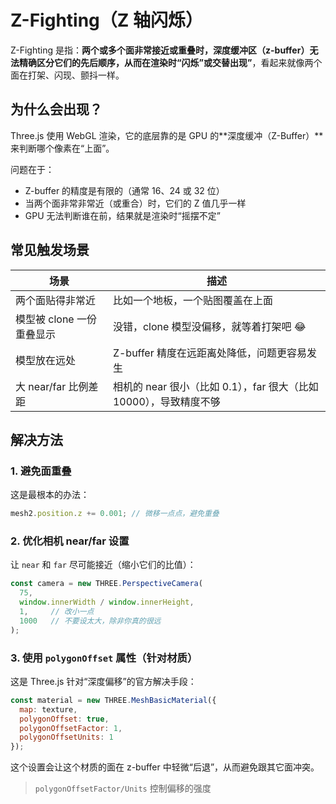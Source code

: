 # Z-Fighting（Z 轴闪烁）

Z-Fighting 是指：**两个或多个面非常接近或重叠时，深度缓冲区（z-buffer）无法精确区分它们的先后顺序，从而在渲染时“闪烁”或交替出现”**，看起来就像两个面在打架、闪现、颤抖一样。

## 为什么会出现？

Three.js 使用 WebGL 渲染，它的底层靠的是 GPU 的**深度缓冲（Z-Buffer）**来判断哪个像素在“上面”。

问题在于：

- Z-buffer 的精度是有限的（通常 16、24 或 32 位）
- 当两个面非常非常近（或重合）时，它们的 Z 值几乎一样
- GPU 无法判断谁在前，结果就是渲染时“摇摆不定”

## 常见触发场景

| 场景                      | 描述                                                         |
| ------------------------- | ------------------------------------------------------------ |
| 两个面贴得非常近          | 比如一个地板，一个贴图覆盖在上面                             |
| 模型被 clone 一份重叠显示 | 没错，clone 模型没偏移，就等着打架吧 😂                       |
| 模型放在远处              | Z-buffer 精度在远距离处降低，问题更容易发生                  |
| 大 near/far 比例差距      | 相机的 near 很小（比如 0.1），far 很大（比如 10000），导致精度不够 |

## 解决方法

### 1. **避免面重叠**

这是最根本的办法：

```js
mesh2.position.z += 0.001; // 微移一点点，避免重叠
```

### 2. **优化相机 near/far 设置**

让 `near` 和 `far` 尽可能接近（缩小它们的比值）：

```js
const camera = new THREE.PerspectiveCamera(
  75,
  window.innerWidth / window.innerHeight,
  1,     // 改小一点
  1000   // 不要设太大，除非你真的很远
);
```

### 3. **使用 `polygonOffset` 属性（针对材质）**

这是 Three.js 针对“深度偏移”的官方解决手段：

```js
const material = new THREE.MeshBasicMaterial({
  map: texture,
  polygonOffset: true,
  polygonOffsetFactor: 1,
  polygonOffsetUnits: 1
});
```

这个设置会让这个材质的面在 z-buffer 中轻微“后退”，从而避免跟其它面冲突。

>  `polygonOffsetFactor/Units` 控制偏移的强度